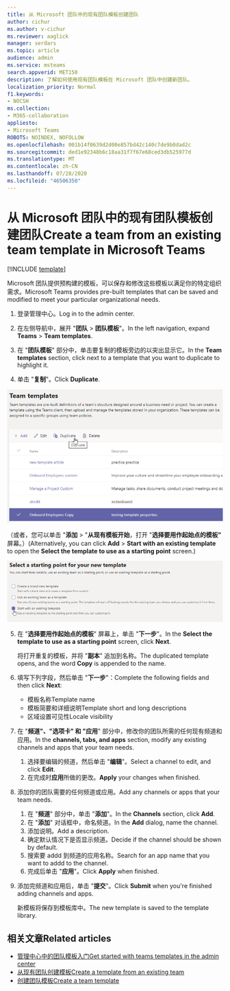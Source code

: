 ```yaml
---
title: 从 Microsoft 团队中的现有团队模板创建团队
author: cichur
ms.author: v-cichur
ms.reviewer: aaglick
manager: serdars
ms.topic: article
audience: admin
ms.service: msteams
search.appverid: MET150
description: 了解如何使用现有团队模板在 Microsoft 团队中创建新团队。
localization_priority: Normal
f1.keywords:
- NOCSH
ms.collection:
- M365-collaboration
appliesto:
- Microsoft Teams
ROBOTS: NOINDEX, NOFOLLOW
ms.openlocfilehash: 001b14f0639d2d00e857bd42c140c7de9b0dad2c
ms.sourcegitcommit: ded1e92348b6c18aa31f7f67e68ced3db525977d
ms.translationtype: MT
ms.contentlocale: zh-CN
ms.lasthandoff: 07/28/2020
ms.locfileid: "46506350"
---
```

# <a name="create-a-team-from-an-existing-team-template-in-microsoft-teams"></a><span data-ttu-id="58655-103">从 Microsoft 团队中的现有团队模板创建团队</span><span class="sxs-lookup"><span data-stu-id="58655-103">Create a team from an existing team template in Microsoft Teams</span></span>

[!INCLUDE [template](includes/preview-feature.md)]

<span data-ttu-id="58655-104">Microsoft 团队提供预构建的模板，可以保存和修改这些模板以满足你的特定组织需求。</span><span class="sxs-lookup"><span data-stu-id="58655-104">Microsoft Teams provides pre-built templates that can be saved and modified to meet your particular organizational needs.</span></span>

1. <span data-ttu-id="58655-105">登录管理中心。</span><span class="sxs-lookup"><span data-stu-id="58655-105">Log in to the admin center.</span></span>

2. <span data-ttu-id="58655-106">在左侧导航中，展开 "**团队**  >  **团队模板**"。</span><span class="sxs-lookup"><span data-stu-id="58655-106">In the left navigation, expand **Teams** > **Team templates**.</span></span>

3. <span data-ttu-id="58655-107">在 "**团队模板**" 部分中，单击要复制的模板旁边的以突出显示它。</span><span class="sxs-lookup"><span data-stu-id="58655-107">In the **Team templates** section, click next to a template that you want to duplicate to highlight it.</span></span>

4. <span data-ttu-id="58655-108">单击 "**复制**"。</span><span class="sxs-lookup"><span data-stu-id="58655-108">Click **Duplicate**.</span></span>

!["团队模板" 对话框的图像，其中突出显示了 "添加"。](media/template-duplicate.png)

<span data-ttu-id="58655-110">（或者，您可以单击 "**添加**  >  "**从现有模板开始**，打开 "**选择要用作起始点的模板"** 屏幕。）</span><span class="sxs-lookup"><span data-stu-id="58655-110">(Alternatively, you can click **Add** > **Start with an existing template** to open the **Select the template to use as a starting point** screen.)</span></span>

![已突出显示现有模板的团队模板开始点屏幕的图像。](media/template-start-existing-template.png)

5. <span data-ttu-id="58655-112">在 "**选择要用作起始点的模板**" 屏幕上，单击 "**下一步**"。</span><span class="sxs-lookup"><span data-stu-id="58655-112">In the **Select the template to use as a starting point** screen, click **Next**.</span></span>

    <span data-ttu-id="58655-113">将打开重复的模板，并将 "**副本**" 追加到名称。</span><span class="sxs-lookup"><span data-stu-id="58655-113">The duplicated template opens, and the word **Copy** is appended to the name.</span></span>

6. <span data-ttu-id="58655-114">填写下列字段，然后单击 "**下一步**"：</span><span class="sxs-lookup"><span data-stu-id="58655-114">Complete the following fields and then click **Next**:</span></span>
    - <span data-ttu-id="58655-115">模板名称</span><span class="sxs-lookup"><span data-stu-id="58655-115">Template name</span></span>
    - <span data-ttu-id="58655-116">模板简要和详细说明</span><span class="sxs-lookup"><span data-stu-id="58655-116">Template short and long descriptions</span></span>
    - <span data-ttu-id="58655-117">区域设置可见性</span><span class="sxs-lookup"><span data-stu-id="58655-117">Locale visibility</span></span>  

7. <span data-ttu-id="58655-118">在 "**频道"、"选项卡" 和 "应用**" 部分中，修改你的团队所需的任何现有频道和应用。</span><span class="sxs-lookup"><span data-stu-id="58655-118">In the **channels, tabs, and apps** section, modify any existing channels and apps that your team needs.</span></span>

    1. <span data-ttu-id="58655-119">选择要编辑的频道，然后单击 "**编辑**"。</span><span class="sxs-lookup"><span data-stu-id="58655-119">Select a channel to edit, and click **Edit**.</span></span>
    2. <span data-ttu-id="58655-120">在完成时**应用**所做的更改。</span><span class="sxs-lookup"><span data-stu-id="58655-120">**Apply** your changes when finished.</span></span>

8. <span data-ttu-id="58655-121">添加你的团队需要的任何频道或应用。</span><span class="sxs-lookup"><span data-stu-id="58655-121">Add any channels or apps that your team needs.</span></span>

    1. <span data-ttu-id="58655-122">在 "**频道**" 部分中，单击 "**添加**"。</span><span class="sxs-lookup"><span data-stu-id="58655-122">In the **Channels** section, click **Add**.</span></span>
    2. <span data-ttu-id="58655-123">在 "**添加**" 对话框中，命名频道。</span><span class="sxs-lookup"><span data-stu-id="58655-123">In the **Add** dialog, name the channel.</span></span>
    3. <span data-ttu-id="58655-124">添加说明。</span><span class="sxs-lookup"><span data-stu-id="58655-124">Add a description.</span></span>
    4. <span data-ttu-id="58655-125">确定默认情况下是否显示频道。</span><span class="sxs-lookup"><span data-stu-id="58655-125">Decide if the channel should be shown by default.</span></span>
    5. <span data-ttu-id="58655-126">搜索要 addd 到频道的应用名称。</span><span class="sxs-lookup"><span data-stu-id="58655-126">Search for an app name that you want to addd to the channel.</span></span>
    6. <span data-ttu-id="58655-127">完成后单击 "**应用**"。</span><span class="sxs-lookup"><span data-stu-id="58655-127">Click **Apply** when finished.</span></span>

7. <span data-ttu-id="58655-128">添加完频道和应用后，单击 "**提交**"。</span><span class="sxs-lookup"><span data-stu-id="58655-128">Click **Submit** when you're finished adding channels and apps.</span></span>

    <span data-ttu-id="58655-129">新模板将保存到模板库中。</span><span class="sxs-lookup"><span data-stu-id="58655-129">The new template is saved to the template library.</span></span>

## <a name="related-articles"></a><span data-ttu-id="58655-130">相关文章</span><span class="sxs-lookup"><span data-stu-id="58655-130">Related articles</span></span>

- [<span data-ttu-id="58655-131">管理中心中的团队模板入门</span><span class="sxs-lookup"><span data-stu-id="58655-131">Get started with teams templates in the admin center</span></span>](get-started-with-teams-templates-in-the-admin-console.md)
- [<span data-ttu-id="58655-132">从现有团队创建模板</span><span class="sxs-lookup"><span data-stu-id="58655-132">Create a template from an existing team </span></span>](create-team-from-existing-team.md)
- [<span data-ttu-id="58655-133">创建团队模板</span><span class="sxs-lookup"><span data-stu-id="58655-133">Create a team template</span></span>](create-a-team-template.md)